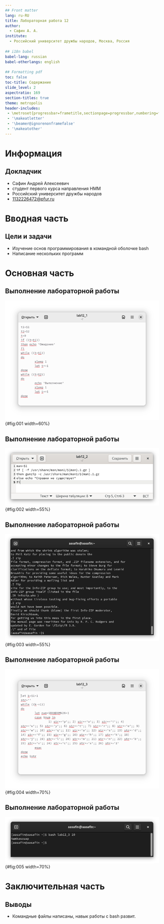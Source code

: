 ```yaml
---
## Front matter
lang: ru-RU
title: Лабораторная работа 12
author:
  - Сафин А. А.
institute:
  - Российский университет дружбы народов, Москва, Россия

## i18n babel
babel-lang: russian
babel-otherlangs: english

## Formatting pdf
toc: false
toc-title: Содержание
slide_level: 2
aspectratio: 169
section-titles: true
theme: metropolis
header-includes:
 - \metroset{progressbar=frametitle,sectionpage=progressbar,numbering=fraction}
 - '\makeatletter'
 - '\beamer@ignorenonframefalse'
 - '\makeatother'
---
```


# Информация

## Докладчик

  * Сафин Андрей Алексеевич
  * студент первого курса направления НММ
  * Российский университет дружбы народов
  * [1132226472@pfur.ru](mailto:1132226472@pfur.ru)


# Вводная часть

## Цели и задачи

- Изучение основ программирования в командной оболочке bash
- Написание нескольких программ

# Основная часть

## Выполнение лабораторной работы

![Программа, выполняющая упрощённый механизм семафоров](image/001.png){#fig:001 width=60%}

## Выполнение лабораторной работы

![Программа, аналогичная man](image/002.png){#fig:002 width=55%}

## Выполнение лабораторной работы

![Выполнение](image/003.png){#fig:003 width=55%}

## Выполнение лабораторной работы

![Программа, выдающая последовательность случайных символов](image/004.png){#fig:004 width=70%}

## Выполнение лабораторной работы

![Выполнение](image/005.png){#fig:005 width=70%}

# Заключительная часть

## Выводы

- Командные файлы написаны, навык работы с bash развит.

